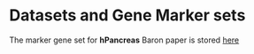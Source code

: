 # Datasets and Gene Marker sets
The marker gene set for **hPancreas** Baron paper is stored [here](https://doi.org/10.6084/m9.figshare.27207732)
